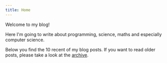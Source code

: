 ```yaml
---
title: Home
---
```


Welcome to my blog!

Here I'm going to write about programming, science, maths and especially computer science.

Below you find the 10 recent of my blog posts. If you want to read older posts,
please take a look at the [archive](/archive.html).
